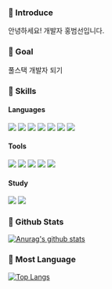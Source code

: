 ### 👋 Introduce
안녕하세요! 개발자 홍범선입니다.

### 🚀 Goal
풀스택 개발자 되기

### 💪 Skills
#### Languages
<p>
  <img src="https://img.shields.io/badge/java-007396?style=for-the-badge&logo=java&logoColor=white">
  <img src="https://img.shields.io/badge/python-3776AB?style=for-the-badge&logo=python&logoColor=white"> 
  <img src="https://img.shields.io/badge/c-A8B9CC?style=for-the-badge&logo=c&logoColor=black"> 
  <img src="https://img.shields.io/badge/-C%23-239120?style=for-the-badge&logo=Csharp&logoColor=black"> 
  <img src="https://img.shields.io/badge/html5-E34F26?style=for-the-badge&logo=html5&logoColor=white">
  <img src="https://img.shields.io/badge/css-1572B6?style=for-the-badge&logo=css3&logoColor=white"> 
  <img src="https://img.shields.io/badge/javascript-F7DF1E?style=for-the-badge&logo=javascript&logoColor=black">   
</p>

#### Tools
<p>
  <img src="https://img.shields.io/badge/mariaDB-003545?style=for-the-badge&logo=mariaDB&logoColor=white"> 
  <img src="https://img.shields.io/badge/apache tomcat-F8DC75?style=for-the-badge&logo=apachetomcat&logoColor=white">
  <img src="https://img.shields.io/badge/github-181717?style=for-the-badge&logo=github&logoColor=white">
  <img src="https://img.shields.io/badge/git-F05032?style=for-the-badge&logo=git&logoColor=white">
  <img src="https://img.shields.io/badge/unity-003545?style=for-the-badge&logo=unity&logoColor=white">
</p>

#### Study
<p>
  <img src="https://img.shields.io/badge/Unreal Engine-0E1128?style=for-the-badge&logo=Unreal Engine&logoColor=white"> 
  <img src="https://img.shields.io/badge/C++-00599C?style=for-the-badge&logo=C++&logoColor=white">
</p>


### 🔭 Github Stats
[![Anurag's github stats](https://github-readme-stats.vercel.app/api?username=qjatjs123123)](https://github.com/anuraghazra/github-readme-stats)
### 💬 Most Language
[![Top Langs](https://github-readme-stats.vercel.app/api/top-langs/?username=qjatjs123123)](https://github.com/anuraghazra/github-readme-stats)

<!--
**qjatjs123123/qjatjs123123** is a ✨ _special_ ✨ repository because its `README.md` (this file) appears on your GitHub profile.

Here are some ideas to get you started:

- 🔭 I’m currently working on ...
- 🌱 I’m currently learning ...
- 👯 I’m looking to collaborate on ...
- 🤔 I’m looking for help with ...
- 💬 Ask me about ...
- 📫 How to reach me: ...
- 😄 Pronouns: ...
- ⚡ Fun fact: ...
-->
